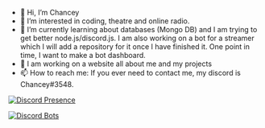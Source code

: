 - 👋 Hi, I’m Chancey
- 👀 I’m interested in coding, theatre and online radio.
- 🌱 I’m currently learning about databases (Mongo DB) and I am trying to get better node.js/discord.js. I am also working on a bot for a streamer which I will add a repository for it once I have finished it. One point in time, I want to make a bot dashboard.
- 🤗 I am working on a website all about me and my projects
- 📫 How to reach me: If you ever need to contact me, my discord is Chancey#3548.

[![Discord Presence](https://lanyard-profile-readme.vercel.app/api/762769712907026454)](https://discord.com/users/762769712907026454)

[![Discord Bots](https://top.gg/api/widget/853605214670159893.svg)](https://top.gg/bot/853605214670159893)

